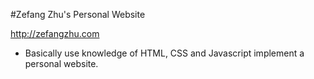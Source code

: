 #Zefang Zhu's Personal Website

http://zefangzhu.com

- Basically use knowledge of HTML, CSS and Javascript implement a personal website.
